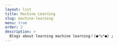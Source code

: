 ```yaml
---
layout: list
title: Machine Learning
slug: machine-learning
menu: true
order: 2
description: >
  Blogs about learning machine learning！(●°u°●)​ 」
---
```

